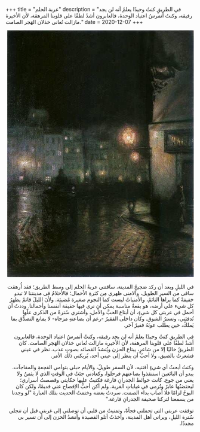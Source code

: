 +++
title = "عربة الحلم"
description = "في الطريقِ كنتُ وحيدًا يعلمُ أنه لن يجد رفيقه، وكنتُ  أتمرسُ اعتياد الوحدة، فالعابرون أشدُ لطفًا على قلوبنا المرهقة، لأن الأخيرة مازالت تُعاني خذلان الهَجر الصامت."
date = 2020-12-07
+++


<div dir="rtl">


![dream-cart](dream-cart.jpg)

في الليلِ وبعد أن ركد ضجيجُ المدينة، ساقتني عربةُ الحلم إلى وسط الطريق؛ فقد أُرهقت ساقي من السيرِ الطويل، وآلامني ظهري مِن كثرةِ الأحمال؛ فالأحلامُ في مدينتنا لا تبدو خفيفةً كما يراها النائمُ، والأمنياتُ ليست كما النجوم صغيرة مُضيئة. ولأنَ الليلَ قاتمٌ يظهرُ كل شيء على أرضه، هو بقعةٌ مناسبة يمكن أن نرى فيها حقيقة أنفسنا وأحمالنا. 
وددتُ أن أحمل في عربتي كل شيءٍ، أن أبتاع الحبَّ والأمل، وأشتري سُترةً من الذكرى علّها تُدفئني، وتسترُ الشوق. وكان داخلى الفقيرُ -رغم أن بضاعتهِ مزجاه- لا يمانع التصدُّق بما يَملكُ، حين يطلب عونَهُ فقيرٌ آخر.

في الطريقِ كنتُ وحيدًا يعلمُ أنه لن يجد رفيقه، وكنتُ  أتمرسُ اعتياد الوحدة، فالعابرون أشدُ لطفًا على قلوبنا المرهقة، لأن الأخيرة مازالت تُعاني خذلان الهَجر الصامت.
كان الطريقُ خاليًا إلا من شاعرٍ، يبتاع الحزن ويُنشدُ القصائد بصوتٍ عذب. نظر في عيني فشعرتُ بالضيق، ولا أحبُ أن ينظر إلى عيني أحد، يُربكني ذلك الأمر. 

وكنتُ أبحثُ أي شيءٍ أقتنيه، لأن السفر طويلٌ، والأيام حبلى بتوأمي الفجعةِ والمفاجآت. يبدو أن البائعين استنفذوا بضاعتهم فرحلوا، وكعادتي جئتُ في الوقتِ الذي لا يثمنُ ولا يغني من جوع.
كانت حوائط الجدرانِ فارغة فكتبتُ عليها حكايتي وقصصتُ أسراري؛ ليحتضنُها عابرٌ وتُرمى في غياباتِ الغربة. ولم أكن أحبُّ الإفصاح عني قديمًا، ولكن كان البوحُ  لزامًا فلا أُصاب بداء الصمت. سردتُ بعضه وختمتُ الحديث بتلك العبارة "لو وجدنا من يسمعنا لتركنا صحيفة الجدرانِ فارغة."

توقفت عربتي التي تحملني فجأةً، وتمنيتُ من قلبي أن توصلني إلى غربتي قبل أن تنجلي سُترة الليلِ، ويراني أهل المدينة، وأخذتُ أتلو القصيدة وأنشدُ الحزن إلى أن تسير بي مجددًا.

</div>
